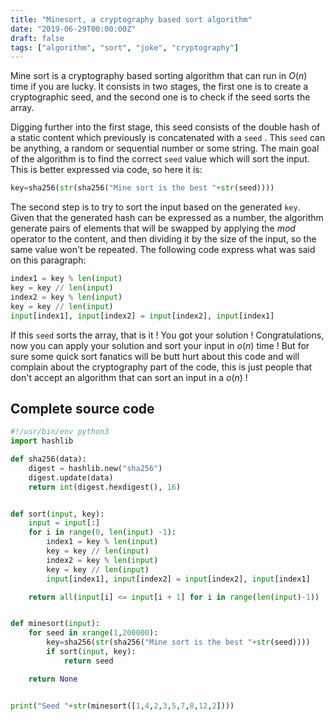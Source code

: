 ```yaml
---
title: "Minesort, a cryptography based sort algorithm"
date: "2019-06-29T00:00:00Z"
draft: false
tags: ["algorithm", "sort", "joke", "cryptography"]
---
```


Mine sort is a cryptography based sorting algorithm that can run in $O(n)$ time
if you are lucky. It consists in two stages, the first one is to create a
cryptographic seed, and the second one is to check if the seed sorts the array.

Digging further into the first stage, this seed consists of the double hash of a
static content which previously is concatenated with a `seed` . This `seed` can
be anything, a random or sequential number or some string. The main goal of the
algorithm is to find the correct `seed` value which will sort the input. This is
better expressed via code, so here it is:

```python
key=sha256(str(sha256("Mine sort is the best "+str(seed))))
```

The second step is to try to sort the input based on the generated `key`. Given
that the generated hash can be expressed as a number, the algorithm generate
pairs of elements that will be swapped by applying the *mod* operator to the
content, and then dividing it by the size of the input, so the same value won't
be repeated. The following code express what was said on this paragraph:

```python
index1 = key % len(input)
key = key // len(input)
index2 = key % len(input)
key = key // len(input)
input[index1], input[index2] = input[index2], input[index1]
```

If this `seed` sorts the array, that is it ! You got your solution !
Congratulations, now you can apply your solution and sort your input in $o(n)$
time ! But for sure some quick sort fanatics will be butt hurt about this code
and will complain about the cryptography part of the code, this is just people
that don't accept an algorithm that can sort an input in a $o(n)$ !

## Complete source code

```python
#!/usr/bin/env python3
import hashlib

def sha256(data):
    digest = hashlib.new("sha256")
    digest.update(data)
    return int(digest.hexdigest(), 16)


def sort(input, key):
    input = input[:]
    for i in range(0, len(input) -1):
        index1 = key % len(input)
        key = key // len(input)
        index2 = key % len(input)
        key = key // len(input)
        input[index1], input[index2] = input[index2], input[index1]

    return all(input[i] <= input[i + 1] for i in range(len(input)-1))


def minesort(input):
    for seed in xrange(1,200000):
        key=sha256(str(sha256("Mine sort is the best "+str(seed))))
        if sort(input, key):
            return seed

    return None


print("Seed "+str(minesort([1,4,2,3,5,7,8,12,2])))
```
